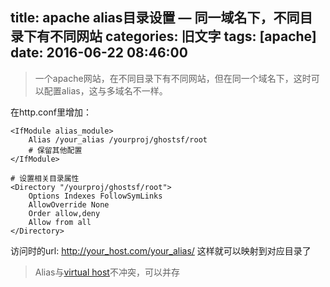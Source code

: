 title: apache alias目录设置 — 同一域名下，不同目录下有不同网站
categories: 旧文字
tags: [apache]
date: 2016-06-22 08:46:00
---
> 一个apache网站，在不同目录下有不同网站，但在同一个域名下，这时可以配置alias，这与多域名不一样。

在http.conf里增加：

    <IfModule alias_module>
        Alias /your_alias /yourproj/ghostsf/root
        # 保留其他配置
    </IfModule>
     
    # 设置相关目录属性
    <Directory "/yourproj/ghostsf/root">
        Options Indexes FollowSymLinks
        AllowOverride None
        Order allow,deny
        Allow from all
    </Directory>

访问时的url:  http://your_host.com/your_alias/    这样就可以映射到对应目录了

> Alias与[virtual host][1]不冲突，可以并存


  [1]: http://www.ghostsf.com/prose/299.html